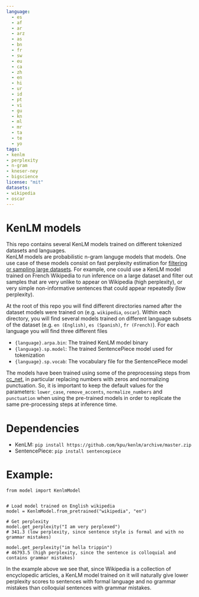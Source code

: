 ```yaml
---
language: 
  - es
  - af
  - ar
  - arz
  - as
  - bn
  - fr
  - sw
  - eu
  - ca
  - zh
  - en
  - hi
  - ur
  - id
  - pt
  - vi
  - gu
  - kn
  - ml
  - mr
  - ta
  - te
  - yo
tags:
- kenlm
- perplexity
- n-gram
- kneser-ney
- bigscience
license: "mit"
datasets:
- wikipedia
- oscar
---
```


# KenLM models
This repo contains several KenLM models trained on different tokenized datasets and languages.  
KenLM models are probabilistic n-gram languge models that models. One use case of these models consist on fast perplexity estimation for [filtering or sampling large datasets](https://huggingface.co/bertin-project/bertin-roberta-base-spanish). For example, one could use a KenLM model trained on French Wikipedia to run inference on a large dataset and filter out samples that are very unlike to appear on Wikipedia (high perplexity), or very simple non-informative sentences that could appear repeatedly (low perplexity).

At the root of this repo you will find different directories named after the dataset models were trained on (e.g. `wikipedia`, `oscar`). Within each directory, you will find several models trained on different language subsets of the dataset (e.g. `en (English)`, `es (Spanish)`, `fr (French)`). For each language you will find three different files
* `{language}.arpa.bin`: The trained KenLM model binary
* `{language}.sp.model`: The trained SentencePiece model used for tokenization
* `{language}.sp.vocab`: The vocabulary file for the SentencePiece model

The models have been trained using some of the preprocessing steps from [cc_net](https://github.com/facebookresearch/cc_net), in particular replacing numbers with zeros and normalizing punctuation. So, it is important to keep the default values for the parameters: `lower_case`, `remove_accents`, `normalize_numbers` and `punctuation` when using the pre-trained models in order to replicate the same pre-processing steps at inference time.

# Dependencies
* KenLM: `pip install https://github.com/kpu/kenlm/archive/master.zip`
* SentencePiece: `pip install sentencepiece`

# Example:
```
from model import KenlmModel


# Load model trained on English wikipedia
model = KenlmModel.from_pretrained("wikipedia", "en")

# Get perplexity
model.get_perplexity("I am very perplexed")
# 341.3 (low perplexity, since sentence style is formal and with no grammar mistakes)

model.get_perplexity("im hella trippin")
# 46793.5 (high perplexity, since the sentence is colloquial and contains grammar mistakes)
```
In the example above we see that, since Wikipedia is a collection of encyclopedic articles, a KenLM model trained on it will naturally give lower perplexity scores to sentences with formal language and no grammar mistakes than colloquial sentences with grammar mistakes.
